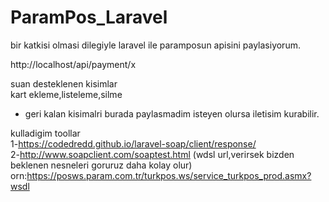 # ParamPos_Laravel

bir katkisi olmasi dilegiyle laravel ile paramposun apisini paylasiyorum.

http://localhost/api/payment/x

suan desteklenen kisimlar<br>
 kart ekleme,listeleme,silme
 
 - geri kalan kisimalri burada paylasmadim isteyen olursa iletisim kurabilir.

kulladigim toollar<br>
1-https://codedredd.github.io/laravel-soap/client/response/<br>
2-http://www.soapclient.com/soaptest.html (wdsl url,verirsek bizden beklenen nesneleri goruruz daha kolay olur)<br>
  orn:https://posws.param.com.tr/turkpos.ws/service_turkpos_prod.asmx?wsdl<br>


